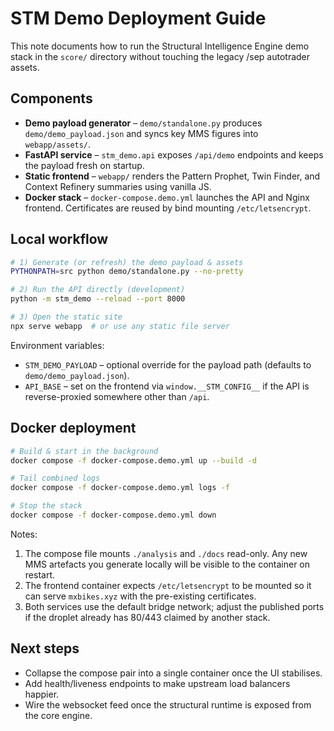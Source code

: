 # STM Demo Deployment Guide

This note documents how to run the Structural Intelligence Engine demo stack in
the `score/` directory without touching the legacy /sep autotrader assets.

## Components

- **Demo payload generator** – `demo/standalone.py` produces
  `demo/demo_payload.json` and syncs key MMS figures into
  `webapp/assets/`.
- **FastAPI service** – `stm_demo.api` exposes `/api/demo` endpoints and keeps
  the payload fresh on startup.
- **Static frontend** – `webapp/` renders the Pattern Prophet, Twin Finder, and
  Context Refinery summaries using vanilla JS.
- **Docker stack** – `docker-compose.demo.yml` launches the API and Nginx
  frontend. Certificates are reused by bind mounting `/etc/letsencrypt`.

## Local workflow

```bash
# 1) Generate (or refresh) the demo payload & assets
PYTHONPATH=src python demo/standalone.py --no-pretty

# 2) Run the API directly (development)
python -m stm_demo --reload --port 8000

# 3) Open the static site
npx serve webapp  # or use any static file server
```

Environment variables:

- `STM_DEMO_PAYLOAD` – optional override for the payload path
  (defaults to `demo/demo_payload.json`).
- `API_BASE` – set on the frontend via `window.__STM_CONFIG__` if the API is
  reverse-proxied somewhere other than `/api`.

## Docker deployment

```bash
# Build & start in the background
docker compose -f docker-compose.demo.yml up --build -d

# Tail combined logs
docker compose -f docker-compose.demo.yml logs -f

# Stop the stack
docker compose -f docker-compose.demo.yml down
```

Notes:

1. The compose file mounts `./analysis` and `./docs` read-only. Any new MMS
   artefacts you generate locally will be visible to the container on restart.
2. The frontend container expects `/etc/letsencrypt` to be mounted so it can
   serve `mxbikes.xyz` with the pre-existing certificates.
3. Both services use the default bridge network; adjust the published ports if
   the droplet already has 80/443 claimed by another stack.

## Next steps

- Collapse the compose pair into a single container once the UI stabilises.
- Add health/liveness endpoints to make upstream load balancers happier.
- Wire the websocket feed once the structural runtime is exposed from the core
  engine.
